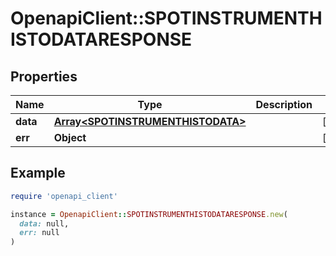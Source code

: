 # OpenapiClient::SPOTINSTRUMENTHISTODATARESPONSE

## Properties

| Name | Type | Description | Notes |
| ---- | ---- | ----------- | ----- |
| **data** | [**Array&lt;SPOTINSTRUMENTHISTODATA&gt;**](SPOTINSTRUMENTHISTODATA.md) |  | [optional] |
| **err** | **Object** |  | [optional] |

## Example

```ruby
require 'openapi_client'

instance = OpenapiClient::SPOTINSTRUMENTHISTODATARESPONSE.new(
  data: null,
  err: null
)
```

